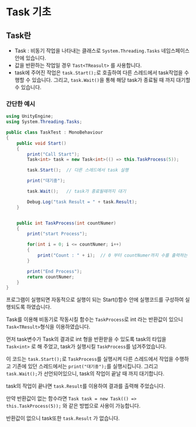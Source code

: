 # Task 기초

## Task란

* Task : 비동기 작업을 나타내는 클래스로 ```System.Threading.Tasks``` 네임스페이스 안에 있습니다.
* 값을 반환하는 작업일 경우 ```Tast<TReasult>``` 를 사용합니다.
* task에 주어진 작업은 ```task.Start();```로 호출하여 다른 스레드에서 task작업을 수행할 수 있습니다.
  그리고, ```task.Wait()```을 통해 해당 task가 종료될 때 까지 대기할 수 있습니다.

### 간단한 예시

```csharp
using UnityEngine;
using System.Threading.Tasks;

public class TaskTest : MonoBehaviour
{
    public void Start()
    {
        print("Call Start");
        Task<int> task = new Task<int>(() => this.TaskProcess(5));

        task.Start();  // 다른 스레드에서 task 실행

        print("대기중");

        task.Wait();   // task가 종료될때까지 대기

        Debug.Log("task Result = " + task.Result);
    }


    public int TaskProcess(int countNumer)
    {
        print("start Process");

        for(int i = 0; i <= countNumer; i++)
        {
            print("Count : " + i);  // 0 부터 countNumer까지 수를 출력하는 프로그램
        }

        print("End Process");
        return countNumer;
    }
}
```

프로그램이 실행되면 자동적으로 실행이 되는 Start()함수 안에 실행코드를 구성하여 실행되도록 하였습니다.

Task를 이용해 비동기로 작동시킬 함수는 ```TaskProcess```로 int 라는 반환값이 있으니 ```Task<TResult>```형식을 이용하였습니다.

먼저 task변수가 Task의 결과로 int 형을 반환핟을 수 있도록 task의 타입을  ```Task<int>``` 로 해 주었고, task가 실행시킬 ```TaskProcess```를 넘겨주었습니다.



이 코드는 ```task.Start();```로 ```TaskProcess```를 실행시켜 다른 스레드에서 작업을 수행하고 기존에 있던 스레드에서는 ```print("대기중");```를 실행시킵니다. 그리고 ```task.Wait();```가 선언되어있으니, task의 작업이 끝날 때 까지 대기합니다.

task의 작업이 끝나면 ```task.Result```를 이용하여 결과를 출력해 주었습니다.


만약 반환값이 없는 함수라면  ```Task task = new Task(() => this.TaskProcess(5));``` 와 같은 방법으로 사용이 가능합니다.

반환값이 없으니 task또한 ```task.Result``` 가 없습니다.